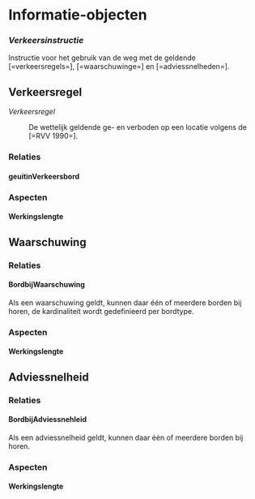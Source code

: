 # Informatie-objecten


### <dfn>Verkeersinstructie
Instructie voor het gebruik van de weg met de geldende [=verkeersregels=], [=waarschuwinge=] en [=adviessnelheden=].




## Verkeersregel

<dfn data-lt="verkeersregel|verkeersregels">Verkeersregel</dfn>
<dd>De wettelijk geldende ge- en verboden op een locatie volgens de [=RVV 1990=].</dd>


### Relaties


#### geuitinVerkeersbord


### Aspecten


#### Werkingslengte



## Waarschuwing

### Relaties



#### BordbijWaarschuwing
Als een waarschuwing geldt, kunnen daar één of meerdere borden bij horen, de kardinaliteit wordt gedefinieerd per bordtype.

### Aspecten


#### Werkingslengte

## Adviessnelheid

### Relaties

#### BordbijAdviessnehleid
Als een adviessnelheid geldt, kunnen daar één of meerdere borden bij horen.

### Aspecten


#### Werkingslengte
